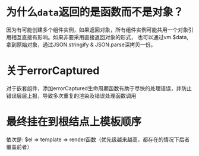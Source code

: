 # 为什么`data`返回的是函数而不是对象？

因为有可能创建多个组件实例，如果返回对象，所有组件实例可能共用一个对象引用相互直接有影响。如果非要采用直接返回对象的形式，
也可以通过vm.$data,拿到原始对象，通过JSON.stringify & JSON.parse深拷贝一份。

# 关于errorCaptured

对于嵌套组件，添加errorCaptured生命周期函数有助于尽快的处理错误，并防止错误层层上报，导致多次重复的渲染及错误处理函数调用

# 最终挂在到根结点上模板顺序

依次是: $el => template => render函数（优先级越来越高，都存在的情况下后者覆盖前者）

